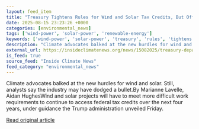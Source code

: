 ```yaml
---
layout: feed_item
title: "Treasury Tightens Rules for Wind and Solar Tax Credits, But Offers Leeway"
date: 2025-08-15 23:23:26 +0000
categories: [environmental_news]
tags: ['wind-power', 'solar-power', 'renewable-energy']
keywords: ['wind-power', 'solar-power', 'treasury', 'rules', 'tightens', 'renewable-energy']
description: "Climate advocates balked at the new hurdles for wind and solar"
external_url: https://insideclimatenews.org/news/15082025/treasury-department-wind-solar-tax-credits/
is_feed: true
source_feed: "Inside Climate News"
feed_category: "environmental_news"
---
```


Climate advocates balked at the new hurdles for wind and solar. Still, analysts say the industry may have dodged a bullet.By Marianne Lavelle, Aidan HughesWind and solar projects will have to meet more difficult work requirements to continue to access federal tax credits over the next four years, under guidance the Trump administration unveiled Friday.

[Read original article](https://insideclimatenews.org/news/15082025/treasury-department-wind-solar-tax-credits/)
